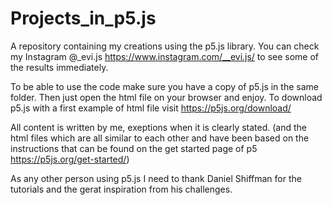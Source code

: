 # Projects_in_p5.js

A repository containing my creations using the p5.js library.
You can check my Instagram @_evi.js https://www.instagram.com/__evi.js/ to see some of the results immediately.

To be able to use the code make sure you have a copy of p5.js in the same folder. Then just open the html file on your browser and enjoy.
To download p5.js with a first example of html file visit https://p5js.org/download/

All content is written by me, exeptions when it is clearly stated. (and the html files which are all similar to each other and have been based on the instructions that can be found on the get started page of p5 https://p5js.org/get-started/)

As any other person using p5.js I need to thank Daniel Shiffman for the tutorials and the gerat inspiration from his challenges.
